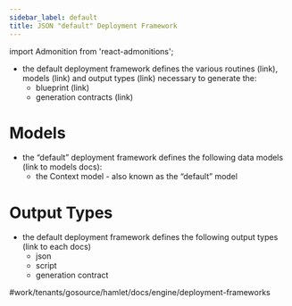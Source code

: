```yaml
---
sidebar_label: default
title: JSON "default" Deployment Framework
---
```

import Admonition from 'react-admonitions';

* the default deployment framework defines the various routines (link), models (link) and output types (link) necessary to generate the:
	*  blueprint (link)
	* generation contracts (link)

# Models
* the “default” deployment framework defines the following data models (link to models docs):
	* the Context model - also known as the “default” model


# Output Types
* the default deployment framework defines the following output types (link to each docs)
	* json
	* script
	* generation contract


#work/tenants/gosource/hamlet/docs/engine/deployment-frameworks